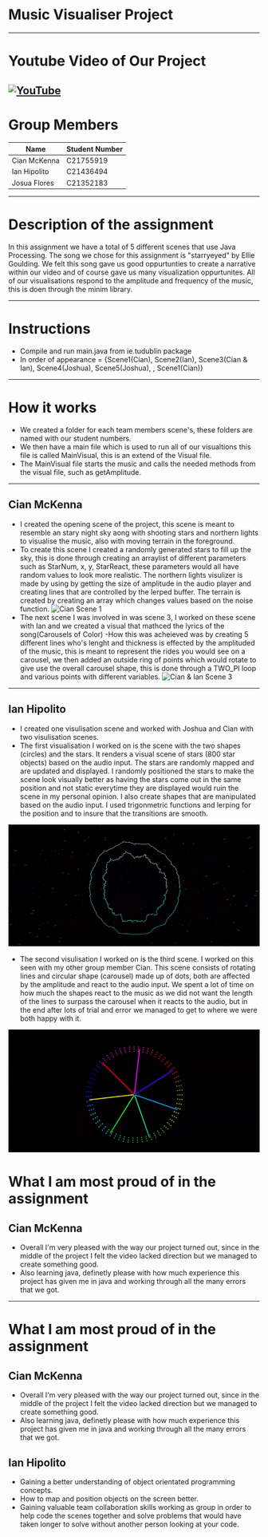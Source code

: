 # Music Visualiser Project
----
# Youtube Video of Our Project
[![YouTube](https://github.com/MK-CIAN/MusicVisuals/blob/master/images/OOP_Pic.jpg?raw=true)](https://youtu.be/flGGAfn6u8M)
----
# Group Members
| Name | Student Number |
|-----------|-----------|
|Cian McKenna | C21755919 |
|Ian Hipolito | C21436494 |
|Josua Flores | C21352183 |

----

# Description of the assignment
In this assignment we have a total of 5 different scenes that use Java Processing.
The song we chose for this assignment is "starryeyed" by Ellie Goulding. We felt this song gave us good oppurtunties to create a narrative within our video and of course gave us many visualization oppurtunites. All of our visualisations respond to the amplitude and frequency of the music, this is doen through the minim library.

----
# Instructions
- Compile and run main.java from ie.tudublin package
- In order of appearance = {Scene1(Cian), Scene2(Ian), Scene3(Cian & Ian), Scene4(Joshua), Scene5(Joshua), , Scene1(Cian)}
----
# How it works
- We created a folder for each team members scene's, these folders are named with our student numbers. 
- We then have a main file which is used to run all of our visualtions this file is called MainVisual, this is an extend of the Visual file.
- The MainVisual file starts the music and calls the needed methods from the visual file, such as getAmplitude.
----
## Cian McKenna
- I created the opening scene of the project, this scene is meant to resemble an stary night sky aong with shooting stars and northern lights to visualise the music, also with moving terrain in the foreground.
- To create this scene I created a randomly generated stars to fill up the sky, this is done through creating an arraylist of different parameters such as StarNum, x, y, StarReact, these parameters would all have random values to look more realistic. The northern lights visulizer is made by using by getting the size of amplitude in the audio player and creating lines that are controlled by the lerped buffer. The terrain is created by creating an array which changes values based on the noise function.
![Cian Scene 1](images/CMCKOOP.jpg)
- The next scene I was involved in was scene 3, I worked on these scene with Ian and we created a visual that mathced the lyrics of the song(Carousels of Color)
-How this was acheieved was by creating 5 different lines who's lenght and thickness is effected by the amplituded of the music, this is meant to represent the rides you would see on a carousel, we then added an outside ring of points which would rotate to give use the overall carousel shape, this is done through a TWO_PI loop and various points with different variables.
![Cian & Ian Scene 3](images/C&I_OOP.jpg)
----

## Ian Hipolito
- I created one visulisation scene and worked with Joshua and Cian with two visulisation scenes.
- The first visualisation I worked on is the scene with the two shapes (circles) and the stars. It renders a visual scene of stars (800 star objects) based on the audio input. The stars are randomly mapped and are updated and displayed. I randomly positioned the stars to make the scene look visually better as having the stars come out in the same position and not static everytime they are displayed would ruin the scene in my personal opinion. I also create shapes that are manipulated based on the audio input. I used trigonmetric functions and lerping for the position and to insure that the transitions are smooth.

![Ian scene2](images/Ian_OOP2.png)

- The second visulisation I worked on is the third scene. I worked on this seen with my other group member Cian. This scene consists of rotating lines and circular shape (carousel) made up of dots, both are affected by the amplitude and react to the audio input. We spent a lot of time on how much the shapes react to the music as we did not want the length of the lines to surpass the carousel when it reacts to the audio, but in the end after lots of trial and error we managed to get to where we were both happy with it.

![Ian & Cian scene3](images/Ian_OOP.png)

# What I am most proud of in the assignment
## Cian McKenna
- Overall I'm very pleased with the way our project turned out, since in the middle of the project I felt the video lacked direction but we managed to create something good.
- Also learning java, definetly please with how much experience this project has given me in java and working through all the many errors that we got.
----
# What I am most proud of in the assignment
## Cian McKenna
- Overall I'm very pleased with the way our project turned out, since in the middle of the project I felt the video lacked direction but we managed to create something good.
- Also learning java, definetly please with how much experience this project has given me in java and working through all the many errors that we got.

## Ian Hipolito
- Gaining a better understanding of object orientated programming concepts.
- How to map and position objects on the screen better.
- Gaining valuable team collaboration skills working as group in order to help code the scenes together and solve problems that would have taken longer to solve without another person looking at your code.

